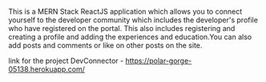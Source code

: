 This is a MERN Stack ReactJS application which allows you to connect yourself to the developer community which includes the developer's profile who have registered on the portal.
This also includes registering and creating a profile and adding the experiences and education.You can also add posts and comments or like on other posts on the site.



link for the project DevConnector - https://polar-gorge-05138.herokuapp.com/
